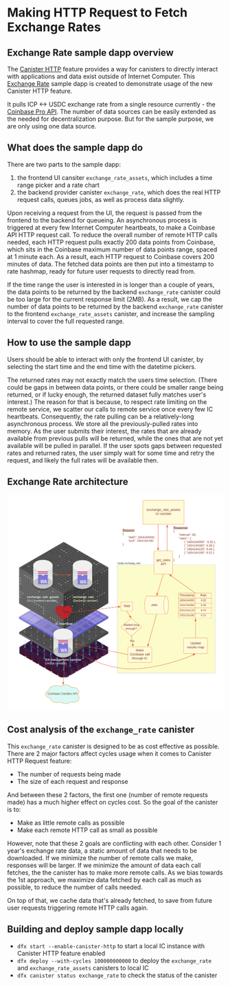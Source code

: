 # Making HTTP Request to Fetch Exchange Rates

## Exchange Rate sample dapp overview

The [Canister HTTP](../../roadmap/1_core-protocol/in-progress/3_http-outcalls.md) feature provides a way for canisters to directly interact with
applications and data exist outside of Internet Computer. This [Exchange Rate](https://github.com/dfinity/examples/tree/master/rust/exchange_rate) sample dapp is created to demonstrate usage of the new Canister HTTP feature.

It pulls ICP <-> USDC exchange rate from a single resource currently - the [Coinbase Pro API](https://api.pro.coinbase.com/products/ICP-USD/candles). The number of data sources can be easily extended as the needed for 
decentralization purpose. But for the sample purpose, we are only using one data source.

## What does the sample dapp do
There are two parts to the sample dapp:
1. the frontend UI cansiter `exchange_rate_assets`, which includes a time range picker and a rate chart
2. the backend provider canister `exchange_rate`, which does the real HTTP request calls, queues jobs, as well
as process data slightly.

Upon receiving a request from the UI, the request is passed from the frontend to the backend for queueing. 
An asynchronous process is triggered at every few Internet Computer heartbeats, to make a Coinbase API HTTP
request call. To reduce the overall number of remote HTTP calls needed, each HTTP request pulls exactly 200 data 
points from Coinbase, which sits in the Coinbase maximum number of data points range, spaced at 1 minute each.
As a result, each HTTP request to Coinbase covers 200 minutes of data. The fetched data points are then put into
a timestamp to rate hashmap, ready for future user requests to directly read from.

If the time range the user is interested in is longer than a couple of years, the data points to be returned
by the backend `exchange_rate` canister could be too large for the current response limit (2MB).
As a result, we cap the number of data points to be returned by the backend `exchange_rate` canister to
the frontend `exchange_rate_assets` canister, and increase the sampling interval to cover the full requested range.

## How to use the sample dapp

Users should be able to interact with only the frontend UI canister, by selecting the start time 
and the end time with the datetime pickers.

The returned rates may not exactly match the users time selection. (There could be gaps in between
data points, or there could be smaller range being returned, or if lucky enough, the returned
dataset fully matches user's interest.) The reason for that is because, to respect rate limiting
on the remote service, we scatter our calls to remote service once every few IC heartbeats.
Consequently, the rate pulling can be a relatively-long asynchronous process. We store all the
previously-pulled rates into memory. As the user submits their interest, the rates that are already
available from previous pulls will be returned, while the ones that are not yet available will be
pulled in parallel. If the user spots gaps between requested rates and returned rates, the user
simply wait for some time and retry the request, and likely the full rates will be available then.

## Exchange Rate architecture
![Architecture overview diagram of the Exchange Rate dapp](_attachments/exchange_rate_arch.png)

## Cost analysis of the `exchange_rate` canister
This `exchange_rate` canister is designed to be as cost effective as possible. There are 2 major factors
affect cycles usage when it comes to Canister HTTP Request feature:
- The number of requests being made
- The size of each request and response

And between these 2 factors, the first one (number of remote requests made) has a much higher
effect on cycles cost. So the goal of the canister is to:
- Make as little remote calls as possible
- Make each remote HTTP call as small as possible

However, note that these 2 goals are conflicting with each other. Consider 1 year's exchange rate
data, a static amount of data that needs to be downloaded. If we minimize the number of remote calls we make,
responses will be larger. If we minimize the amount of data each call fetches, the
the canister has to make more remote calls. As we bias towards the 1st approach, we
maximize data fetched by each call as much as possible, to reduce the number of calls needed.

On top of that, we cache data that's already fetched, to save from future user requests
triggering remote HTTP calls again.

## Building and deploy sample dapp locally

- `dfx start --enable-canister-http` to start a local IC instance with Canister HTTP feature enabled
- `dfx deploy --with-cycles 100000000000` to deploy the `exchange_rate` and `exchange_rate_assets`
  canisters to local IC
- `dfx canister status exchange_rate` to check the status of the canister
